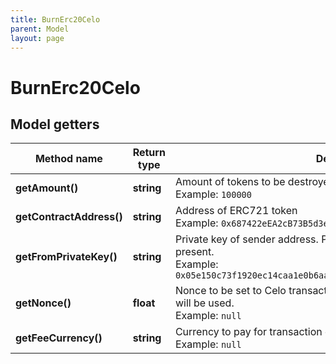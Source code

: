 ```yaml
---
title: BurnErc20Celo
parent: Model
layout: page
---
```


# BurnErc20Celo

## Model getters

Method name | Return type | Description | Notes
------------ | ------------- | ------------- | -------------
**getAmount()** | **string** | Amount of tokens to be destroyed. <br>Example: `100000` |
**getContractAddress()** | **string** | Address of ERC721 token <br>Example: `0x687422eEA2cB73B5d3e242bA5456b782919AFc85` |
**getFromPrivateKey()** | **string** | Private key of sender address. Private key, or signature Id must be present. <br>Example: `0x05e150c73f1920ec14caa1e0b6aa09940899678051a78542840c2668ce5080c2` |
**getNonce()** | **float** | Nonce to be set to Celo transaction. If not present, last known nonce will be used. <br>Example: `null` | [optional]
**getFeeCurrency()** | **string** | Currency to pay for transaction gas <br>Example: `null` |

